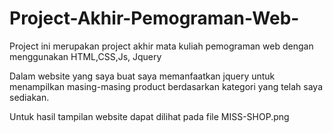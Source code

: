 # Project-Akhir-Pemograman-Web-
Project ini merupakan project akhir mata kuliah pemograman web dengan menggunakan HTML,CSS,Js, Jquery

Dalam website yang saya buat saya memanfaatkan jquery untuk menampilkan masing-masing product berdasarkan kategori yang telah saya sediakan.

Untuk hasil tampilan website dapat dilihat pada file MISS-SHOP.png

